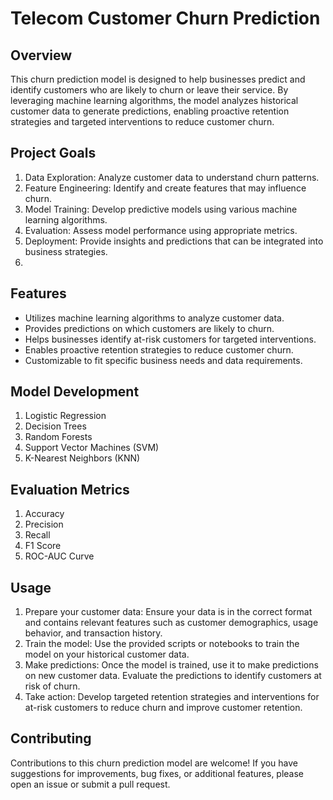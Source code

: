 # Telecom Customer Churn Prediction

## Overview

This churn prediction model is designed to help businesses predict and identify customers who are likely to churn or leave their service.
By leveraging machine learning algorithms, the model analyzes historical customer data to generate predictions, enabling proactive retention strategies and targeted interventions to reduce customer churn.

## Project Goals

1. Data Exploration: Analyze customer data to understand churn patterns.
2. Feature Engineering: Identify and create features that may influence churn.
3. Model Training: Develop predictive models using various machine learning algorithms.
4. Evaluation: Assess model performance using appropriate metrics.
5. Deployment: Provide insights and predictions that can be integrated into business strategies.
6. 
## Features

- Utilizes machine learning algorithms to analyze customer data.
- Provides predictions on which customers are likely to churn.
- Helps businesses identify at-risk customers for targeted interventions.
- Enables proactive retention strategies to reduce customer churn.
- Customizable to fit specific business needs and data requirements.

## Model Development

1. Logistic Regression
2. Decision Trees
3. Random Forests
4. Support Vector Machines (SVM)
5. K-Nearest Neighbors (KNN)

## Evaluation Metrics

1. Accuracy
2. Precision
3. Recall
4. F1 Score
5. ROC-AUC Curve

## Usage

1. Prepare your customer data: Ensure your data is in the correct format and contains relevant features such as customer demographics, usage behavior, and transaction history.
2. Train the model: Use the provided scripts or notebooks to train the model on your historical customer data.
3. Make predictions: Once the model is trained, use it to make predictions on new customer data. Evaluate the predictions to identify customers at risk of churn.
4. Take action: Develop targeted retention strategies and interventions for at-risk customers to reduce churn and improve customer retention.

## Contributing

Contributions to this churn prediction model are welcome! If you have suggestions for improvements, bug fixes, or additional features, please open an issue or submit a pull request.

